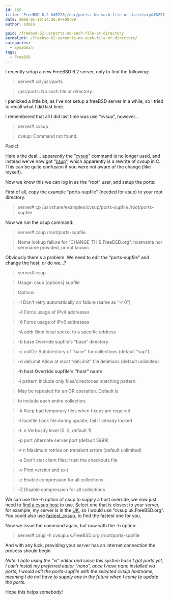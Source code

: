```yaml
---
id: 165
title: 'FreeBSD 6.2 &#8220;/usr/ports: No such file or directory&#8221;'
date: 2008-01-16T14:26:07+00:00
author: admin

guid: /freebsd-62-usrports-no-such-file-or-directory
permalink: /freebsd-62-usrports-no-such-file-or-directory/
categories:
  - Sysadmin
tags:
  - FreeBSD
---
```

<p class="lead">
  I recently setup a new FreeBSD 6.2 server, only to find the following:
</p>

> server# cd /usr/ports
  
> /usr/ports: No such file or directory.

<!--more-->I panicked a little bit, as I've not setup a freeBSD server in a while, so I tried to recall what I did last time.

I remembered that all I did last time was use &#8220;cvsup&#8221;, however&#8230;

> server# cvsup
  
> cvsup: Command not found.

Panic!

Here's the deal&#8230; apparently the &#8220;[cvsup](http://www.freebsd.org/doc/en_US.ISO8859-1/books/handbook/cvsup.html)&#8221; command is no longer used, and instead we've now got &#8220;[csup](http://www.freshports.org/net/csup/)&#8220;, which apparently is a rewrite of cvsup in C. This can be quite confusion if you were not aware of the change (like myself).

Now we know this we can log in as the &#8220;root&#8221; user, and setup the ports:

First of all, copy the example &#8220;ports-supfile&#8221; (needed for csup) to your root directory.

> server# cp /usr/share/examples/cvsup/ports-supfile /root/ports-supfile

Now we run the csup command:

> server# <span class="postbody">csup /root/ports-supfile</span>
  
> Name lookup failure for &#8220;CHANGE_THIS.FreeBSD.org&#8221;: hostname nor servname provided, or not known

Obviously there's a problem. We need to edit the &#8220;ports-supfile&#8221; and change the host, or do we&#8230;?

> server# csup
  
> Usage: csup [options] supfile
  
> Options:
  
> -1 Don't retry automatically on failure (same as &#8220;-r 0&#8221;)
  
> -4 Force usage of IPv4 addresses
  
> -6 Force usage of IPv6 addresses
  
> -A addr Bind local socket to a specific address
  
> -b base Override supfile's &#8220;base&#8221; directory
  
> -c collDir Subdirectory of &#8220;base&#8221; for collections (default &#8220;sup&#8221;)
  
> -d delLimit Allow at most &#8220;delLimit&#8221; file deletions (default unlimited)
  
> **-h host Override supfile's &#8220;host&#8221; name**
  
> -i pattern Include only files/directories matching pattern.
  
> May be repeated for an OR operation. Default is
  
> to include each entire collection.
  
> -k Keep bad temporary files when fixups are required
  
> -l lockfile Lock file during update; fail if already locked
  
> -L n Verbosity level (0..2, default 1)
  
> -p port Alternate server port (default 5999)
  
> -r n Maximum retries on transient errors (default unlimited)
  
> -s Don't stat client files; trust the checkouts file
  
> -v Print version and exit
  
> -z Enable compression for all collections
  
> -Z Disable compression for all collections

We can use the -h option of csup to supply a host override, we now just need to [find a cvsup host](http://www.freebsd.org/doc/en_US.ISO8859-1/books/handbook/cvsup.html#CVSUP-MIRRORS) to use. Select one that is closest to your server, for example, my server is in the [UK](http://www.freebsd.org/doc/en_US.ISO8859-1/books/handbook/cvsup.html#HANDBOOK-MIRRORS-CHAPTER-SGML-MIRRORS-UK-CVSUP), so I would use &#8220;cvsup.uk.FreeBSD.org&#8221;. You could also use [fastest_cvsup](http://www.freshports.org/sysutils/fastest_cvsup/), to find the fastest one for you.

Now we issue the command again, but now with the -h option:

> server# <span class="postbody">csup -h </span>cvsup.uk.FreeBSD.org <span class="postbody">/root/ports-supfile</span>

And with any luck, providing your server has an internet connection the process should begin.

_Note: I hate using the &#8220;vi&#8221; editor and since this system hasn't got ports yet, I can't install my preferred editor &#8220;nano&#8221;, once I have nano installed via ports, I would edit the ports-supfile with the selected cvsup hostname, meaning I do not have to supply one in the future when I come to update the ports._

Hope this helps somebody!